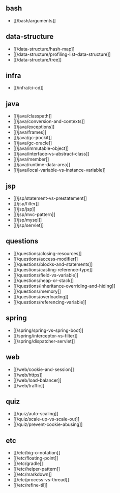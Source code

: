 ## bash
* [[/bash/arguments]]

## data-structure
* [[/data-structure/hash-map]]
* [[/data-structure/profiling-list-data-structure]]
* [[/data-structure/tree]]

## infra
* [[/infra/ci-cd]]

## java
* [[/java/classpath]]
* [[/java/conversion-and-contexts]]
* [[/java/exceptions]]
* [[/java/frames]]
* [[/java/gc-jrockit]]
* [[/java/gc-oracle]]
* [[/java/immutable-object]]
* [[/java/interface-vs-abstract-class]]
* [[/java/member]]
* [[/java/runtime-data-area]]
* [[/java/local-variable-vs-instance-variable]]

## jsp
* [[/jsp/statement-vs-prestatement]]
* [[/jsp/filter]]
* [[/jsp/jsp]]
* [[/jsp/mvc-pattern]]
* [[/jsp/mysql]]
* [[/jsp/servlet]]

## questions
* [[/questions/closing-resources]]
* [[/questions/access-modifier]]
* [[/questions/blocks-and-statements]]
* [[/questions/casting-reference-type]]
* [[/questions/field-vs-variable]]
* [[/questions/heap-or-stack]]
* [[/questions/inheritance-overriding-and-hiding]]
* [[/questions/memory]]
* [[/questions/overloading]]
* [[/questions/referencing-variable]]

## spring
* [[/spring/spring-vs-spring-boot]]
* [[/spring/interceptor-vs-filter]]
* [[/spring/dispatcher-servlet]]

## web
* [[/web/cookie-and-session]]
* [[/web/https]]
* [[/web/load-balancer]]
* [[/web/traffic]]

## quiz
* [[/quiz/auto-scaling]]
* [[/quiz/scale-up-vs-scale-out]]
* [[/quiz/prevent-cookie-abusing]]

## etc
* [[/etc/big-o-notation]]
* [[/etc/floating-point]]
* [[/etc/gradle]]
* [[/etc/helper-pattern]]
* [[/etc/markdown]]
* [[/etc/process-vs-thread]]
* [[/etc/refine-til]]
